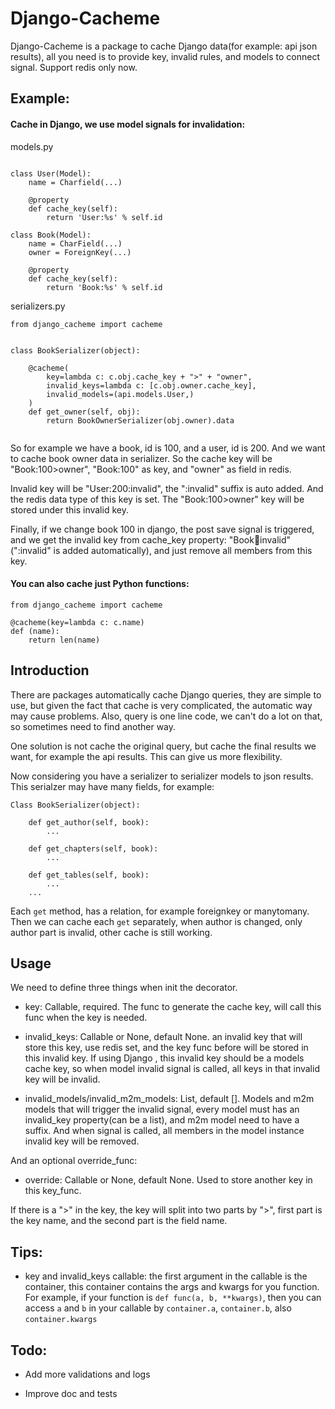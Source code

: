 # Django-Cacheme

Django-Cacheme is a package to cache Django data(for example: api json results), all you need is to
provide key, invalid rules, and models to connect signal. Support redis only now.

## Example:

#### Cache in Django, we use model signals for invalidation:

models.py

```

class User(Model):
    name = Charfield(...)

    @property
    def cache_key(self):
        return 'User:%s' % self.id

class Book(Model):
    name = CharField(...)
    owner = ForeignKey(...)

    @property
    def cache_key(self):
        return 'Book:%s' % self.id

```

serializers.py

```
from django_cacheme import cacheme


class BookSerializer(object):

    @cacheme(
        key=lambda c: c.obj.cache_key + ">" + "owner",
        invalid_keys=lambda c: [c.obj.owner.cache_key],
        invalid_models=(api.models.User,)
    )
    def get_owner(self, obj):
        return BookOwnerSerializer(obj.owner).data
	
```

So for example we have a book, id is 100, and a user, id is 200. And we want to cache
book owner data in serializer. So the cache key will be "Book:100>owner", "Book:100" as key, and
"owner" as field in redis.

Invalid key will be "User:200:invalid", the ":invalid" suffix is auto added. And the redis data type
of this key is set. The "Book:100>owner" key will be stored under this invalid key.

Finally, if we change book 100 in django, the post save signal is triggered, and we get the invalid
key from cache_key property: "Book:100:invalid" (":invalid" is added automatically), and just remove
all members from this key.

#### You can also cache just Python functions:

```
from django_cacheme import cacheme

@cacheme(key=lambda c: c.name)
def (name):
    return len(name)

```

## Introduction

There are packages automatically cache Django queries, they are simple to use, but given
the fact that cache is very complicated, the automatic way may cause problems. Also, query
is one line code, we can't do a lot on that, so sometimes need to find another way.

One solution is not cache the original query, but cache the final results we want, for example
the api results. This can give us more flexibility.

Now considering you have a serializer to serializer models to json results. This serialzer may have
many fields, for example:

```
Class BookSerializer(object):

    def get_author(self, book):
        ...

    def get_chapters(self, book):
        ...

    def get_tables(self, book):
        ...
    ...
```

Each `get` method, has a relation, for example foreignkey or manytomany. Then we can cache
each `get` separately, when author is changed, only author part is invalid, other cache is still
working. 


## Usage

We need to define three things when init the decorator.

* key: Callable, required. The func to generate the cache key, will call this func when the key is needed.

* invalid_keys: Callable or None, default None. an invalid key that will store this key, use redis set,
and the key func before will be stored in this invalid key. If using Django , this invalid
key should be a models cache key, so when model invalid signal is called, all
keys in that invalid key will be invalid.

* invalid_models/invalid_m2m_models: List, default []. Models and m2m models that will trigger the invalid
signal, every model must has an invalid_key property(can be a list), and m2m model need to have a suffix.
And when signal is called, all members in the model instance invalid key will be removed.

And an optional override_func:

* override: Callable or None, default None. Used to store another key in this key_func.

If there is a ">" in the key, the key will split into two parts by ">", first
part is the key name, and the second part is the field name.

## Tips:

* key and invalid_keys callable: the first argument in the callable is the container, this container
contains the args and kwargs for you function. For example, if your function is `def func(a, b, **kwargs)`,
then you can access `a` and `b` in your callable by `container.a`, `container.b`, also `container.kwargs`

## Todo:

* Add more validations and logs

* Improve doc and tests